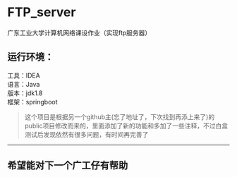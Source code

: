# FTP_server
广东工业大学计算机网络课设作业（实现ftp服务器）  
## 运行环境：  
工具：IDEA  
语言：Java  
版本：jdk1.8  
框架：springboot  

> 这个项目是根据另一个github主(忘了地址了，下次找到再添上来了)的public项目修改而来的，里面添加了新的功能和多加了一些注释，不过白盒测试后发现依然有很多问题，有时间再完善了  

---
## 希望能对下一个广工仔有帮助
